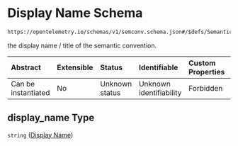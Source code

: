 # Display Name Schema

```txt
https://opentelemetry.io/schemas/v1/semconv.schema.json#/$defs/SemanticConventionBase/properties/display_name
```

the display name / title of the semantic convention.

| Abstract            | Extensible | Status         | Identifiable            | Custom Properties | Additional Properties | Access Restrictions | Defined In                                                                           |
| :------------------ | :--------- | :------------- | :---------------------- | :---------------- | :-------------------- | :------------------ | :----------------------------------------------------------------------------------- |
| Can be instantiated | No         | Unknown status | Unknown identifiability | Forbidden         | Allowed               | none                | [semconv.schema.json\*](../../../schemas/semconv.schema.json "open original schema") |

## display\_name Type

`string` ([Display Name](../semantic/semconv-opentelemetry-semantic-convention-schema-definitions-semantic-convention-base-properties-display-name.md))
